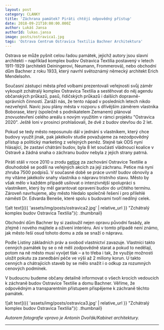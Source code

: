 ```yaml
---
layout: post
category: CLANKY
title: 'Záchrana památek? Piráti chtějí odpovědný přístup'
date: 2018-09-21T10:00:00.000Z
author: Lukáš Jansa
authorId: lukas.jansa
image: posts/ostravica1.jpg
tags: 'Ostrava Centrum Ostravica Textilia Bachner Architektura'
---
```


Ostrava se může pyšnit celou řadou památek, jejichž autory jsou slavní architekti – například komplex budov Ostravica Textilia postavený v letech 1911-1929 (architekti Deiningerovi, Neumann, Frommerová), nebo obchodní dům Bachner z roku 1933, který navrhl světoznámý německý architekt Erich Mendelsohn.

Současní zástupci města před volbami prezentovali veřejnosti svůj záměr vykoupit zchátralý komplex Ostravica Textilia a sestěhovat do něj agendu občanských průkazů, pasů, řidičských průkazů i dalších dopravně-správních činností. Zaráží nás, že tento nápad v posledních letech nikdo nezveřejnil. Navíc jsou plány města v rozporu s dřívějším záměrem vlastníka Boborase, který (společně s podnikatelem Zemanem) plánoval znovuotevření celého areálu s novým využitím v rámci projektu "Ostravica 2020". Ještě loni v prosinci prohlašovali, že dvě z budov otevřou do 2 let.

Pokud se tedy město neposunulo dál v jednání s vlastníkem, který chce budovy využít jinak, pak jakékoliv studie považujeme za nezodpovědný přístup a politický marketing z veřejných peněz. Stejně tak ODS nyní hlásající, že zastaví chátrání budov, byla 8 let součástí vládnoucí koalice v Ostravě a žádná snaha o záchranu budov nebyla z jejich strany patrná.

Piráti stáli v roce 2010 u zrodu <a href="http://ostravica-textilia.cz/" target="_blank">petice</a> za zachování Ostravice Textilie a dlouhodobě se podílí na veřejných akcích za její záchranu. Petice má nyní zhruba 7500 podpisů. V současné době se práce uvnitř budov obnovily a my vítáme jakékoliv snahy vlastníka o nápravu tristního stavu. Město by však mělo v každém případě usilovat o intenzivnější spolupráci s vlastníkem, který by měl garantovat opravení budov do určitého termínu. Zároveň navrhujeme, aby město hledalo společně řešení i pro přilehlé náměstí Dr. Edvarda Beneše, které spolu s budovami tvoří nedílný celek.

![alt text]({{ 'assets/img/posts/ostravica2.jpg' | relative_url }} "Zchátralý komplex budov Ostravica Textilia"){: .thumbnail}

Obchodní dům Bachner by si zasloužil nejen opravu původní fasády, ale zřejmě i nového majitele a oživení interiéru. Ani v tomto případě není známo, jak město řeší osud tohoto domu a zda se snaží o nápravu.

Podle Listiny základních práv a svobod vlastnictví zavazuje. Vlastníci takto cenných památek by se o ně měli zodpovědně starat a pokud to nedělají, potom na ně město musí vyvíjet tlak – a to třeba i tak, že využije možnosti uložit pokutu za zanedbání péče ve výši až 2 miliony korun. U takto cenných a chátrajících staveb by se mělo snažit i o odkup za rozumných cenových podmínek.

V budoucnu budeme občany detailně informovat o všech krocích vedoucích k záchraně budov Ostravice Textilie a domu Bachner. Věříme, že odpovědným a transparentním přístupem přispějeme k záchraně těchto památek.

![alt text]({{ 'assets/img/posts/ostravica3.jpg' | relative_url }} "Zchátralý komplex budov Ostravica Textilia"){: .thumbnail}

*Autorem fotografie vpravo je Antonín Dvořák/Kabinet architektury.*

---

